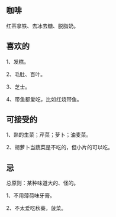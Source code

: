 ## 咖啡

红茶拿铁、去冰去糖、脱脂奶。

## 喜欢的

1、发糕。

2、毛肚、百叶。

3、芝士。

4、带鱼都爱吃，比如红烧带鱼。

## 可接受的

1、熟的生菜；芹菜；萝卜；油麦菜。

2、胡萝卜当蔬菜是不吃的，但小片的可以吃。

## 忌

总原则：某种味道大的、怪的。

1、不用薄荷味牙膏。

2、不太爱吃秋葵，菠菜。




